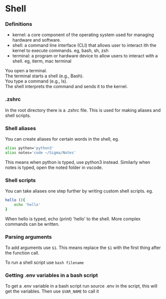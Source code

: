 # Shell

### Definitions

- kernel: a core component of the operating system used for managing hardware and software.
- shell: a command line interface (CLI) that allows user to interact ith the kernel to execute commands. eg, bash, sh, zsh
- terminal: a program or hardware device to allow users to interact with a shell. eg, iterm, mac terminal

You open a terminal.\
The terminal starts a shell (e.g., Bash).\
You type a command (e.g., ls).\
The shell interprets the command and sends it to the kernel.


### .zshrc

In the root directory there is a .zshrc file. This is used for making aliases and shell scripts.

### Shell aliases

You can create aliases for certain words in the shell, eg.

```sh
alias python='python3'
alias notes='code ~/Sigma/Notes'
```

This means when python is typed, use python3 instead. Similarly when notes is typed, open the noted folder in vscode.

### Shell scripts

You can take aliases one step further by writing custom shell scripts. eg.

```sh
hello (){
    echo 'hello'
}
```

When hello is typed, echo (print) 'hello' to the shell. More complex commands can be written.

### Parsing arguments

To add arguments use ```$1```. This means replace the ```$1``` with the first thing after the function call.

To run a shell script use ```bash filename```

### Getting .env variables in a bash script 

To get a .env variable in a bash script run source .env in the script, this will get the variables. Then use ```$VAR_NAME``` to call it 